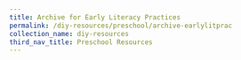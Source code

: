 ```yaml
---
title: Archive for Early Literacy Practices
permalink: /diy-resources/preschool/archive-earlylitprac
collection_name: diy-resources
third_nav_title: Preschool Resources
---
```


